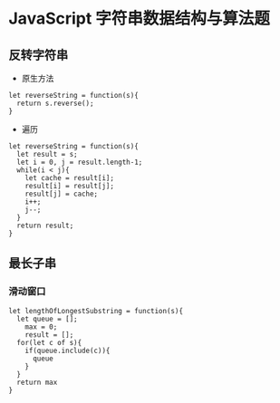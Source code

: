 # JavaScript 字符串数据结构与算法题

## 反转字符串

- 原生方法
```JS
let reverseString = function(s){
  return s.reverse();
}
```
- 遍历
```JS
let reverseString = function(s){
  let result = s;
  let i = 0, j = result.length-1;
  while(i < j){
    let cache = result[i];
    result[i] = result[j];
    result[j] = cache;
    i++;
    j--;
  }
  return result;
}
```

## 最长子串

### 滑动窗口

```JS
let lengthOfLongestSubstring = function(s){
  let queue = [];
    max = 0;
    result = [];
  for(let c of s){
    if(queue.include(c)){
      queue
    }
  }
  return max
}
```
